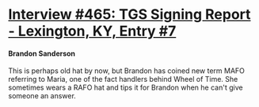 # [Interview #465: TGS Signing Report - Lexington, KY, Entry #7](https://www.theoryland.com/intvmain.php?i=465#7)

#### Brandon Sanderson

This is perhaps old hat by now, but Brandon has coined new term MAFO referring to Maria, one of the fact handlers behind Wheel of Time. She sometimes wears a RAFO hat and tips it for Brandon when he can't give someone an answer.


